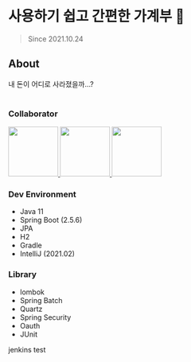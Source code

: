 # 사용하기 쉽고 간편한 가계부 💸
> Since 2021.10.24

## About
내 돈이 어디로 사라졌을까...?
<br/><br/>

### Collaborator
<p>
<a href="https://github.com/sooomni" title="Soomin">
  <img src="https://github.com/sooomni.png" width="100">
</a>
<a href="https://github.com/charmdong" title="Donggun">
  <img src="https://github.com/charmdong.png" width="100">
</a>
<a href="https://github.com/KimMingeon0625" title="Mingeon">
  <img src="https://github.com/KimMingeon0625.png" width="100">
</a>
</p>

### Dev Environment
- Java 11
- Spring Boot (2.5.6)
- JPA
- H2
- Gradle
- IntelliJ (2021.02)

### Library
- lombok
- Spring Batch
- Quartz
- Spring Security
- Oauth
- JUnit

jenkins test
